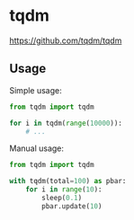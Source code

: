 # tqdm
<https://github.com/tqdm/tqdm>

## Usage
Simple usage:
```python
from tqdm import tqdm

for i in tqdm(range(10000)):
    # ...
```

Manual usage:
```python
from tqdm import tqdm

with tqdm(total=100) as pbar:
    for i in range(10):
        sleep(0.1)
        pbar.update(10)
```
